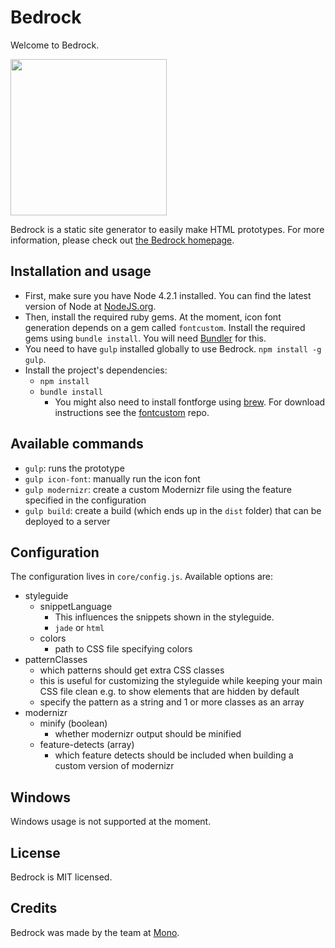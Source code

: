 # Bedrock

Welcome to Bedrock.

<img src="http://f.cl.ly/items/413y2M3N1w231a3o3X09/bedrock-icon.png" width="250">

Bedrock is a static site generator to easily make HTML prototypes. For more information, please check out <a href="http://bedrock.mono.company/">the Bedrock homepage</a>.

## Installation and usage

* First, make sure you have Node 4.2.1 installed. You can find the latest version of Node at <a href="https://nodejs.org/en/">NodeJS.org</a>.
* Then, install the required ruby gems. At the moment, icon font generation depends on a gem called `fontcustom`. Install the required gems using `bundle install`. You will need <a href="http://bundler.io">Bundler</a> for this.
* You need to have `gulp` installed globally to use Bedrock. `npm install -g gulp`.
* Install the project's dependencies:
  * `npm install`
  * `bundle install`
    * You might also need to install fontforge using <a href="http://brew.sh/">brew</a>. For download instructions see the <a href="https://github.com/FontCustom/fontcustom">fontcustom</a> repo.

## Available commands

* `gulp`: runs the prototype
* `gulp icon-font`: manually run the icon font
* `gulp modernizr`: create a custom Modernizr file using the feature specified in the configuration
* `gulp build`: create a build (which ends up in the `dist` folder) that can be deployed to a server

## Configuration

The configuration lives in `core/config.js`. Available options are:

* styleguide
  * snippetLanguage
    * This influences the snippets shown in the styleguide. 
    * `jade` or `html`
  * colors
    * path to CSS file specifying colors
* patternClasses
  * which patterns should get extra CSS classes
  * this is useful for customizing the styleguide while keeping your main CSS file clean e.g. to show elements that are hidden by default
  * specify the pattern as a string and 1 or more classes as an array
* modernizr
  * minify (boolean)
    * whether modernizr output should be minified 
  * feature-detects (array)
    * which feature detects should be included when building a custom version of modernizr

## Windows

Windows usage is not supported at the moment.

## License

Bedrock is MIT licensed.

## Credits

Bedrock was made by the team at <a href="http://mono.company">Mono</a>.
